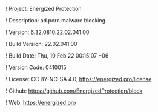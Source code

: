 ! Project: Energized Protection

! Description: ad.porn.malware blocking.

! Version: 6.32.0810.22.02.041.00

! Build Version: 22.02.041.00

! Build Date: Thu, 10 Feb 22 00:15:07 +06

! Version Code: 0410015

! License: CC BY-NC-SA 4.0, https://energized.pro/license

! Github: https://github.com/EnergizedProtection/block

! Web: https://energized.pro
